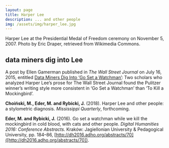 ```yaml
---
layout: page
title: Harper Lee
description: ... and other people
img: /assets/img/harper_lee.jpg
---
```



<div class="img_row">
    <img class="col one left" src="https://upload.wikimedia.org/wikipedia/commons/5/5f/HarperLee_2007Nov05.jpg" alt="" title="example image"/>
</div>
<div class="col one caption">
    Harper Lee at the Presidential Medal of Freedom ceremony on November 5, 2007. Photo by Eric Draper, retrieved from Wikimedia Commons.
</div>


## data miners dig into Lee

A post by Ellen Gamerman published in _The Wall Street Journal_ on July 16, 2015, entitled [Data Miners Dig Into ‘Go Set a Watchman’](https://www.wsj.com/articles/data-miners-dig-into-go-set-a-watchman-1437096631): Two scholars who analyzed Harper Lee’s prose for The Wall Street Journal found the Pulitzer winner’s writing style more consistent in ‘Go Set a Watchman’ than ‘To Kill a Mockingbird’.



**Choiński, M., Eder, M. and Rybicki, J.** (2018). Harper Lee and other people: a stylometric diagnosis. _Mississippi Quarterly_, forthcoming.


**Eder, M. and Rybicki, J.** (2016). Go set a watchman while we kill the mockingbird in cold blood, with cats and other people. _Digital Humanities 2016: Conference Abstracts_. Kraków: Jagiellonian University & Pedagogical University, pp. 184–86, [http://dh2016.adho.org/abstracts/70]([http://dh2016.adho.org/abstracts/70]).



